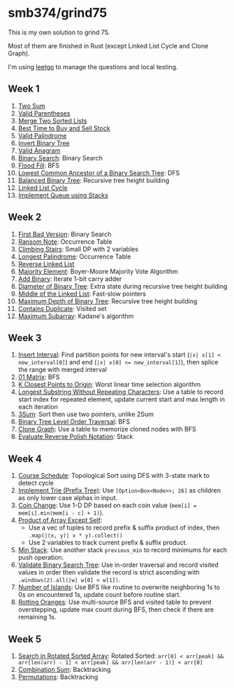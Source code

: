 # smb374/grind75

This is my own solution to grind 75.

Most of them are finished in Rust (except Linked List Cycle and Clone Graph).

I'm using [leetgo](https://github.com/j178/leetgo) to manage the questions and
local testing.

## Week 1

1. [Two Sum](/rust/src/0001.two-sum/question.md)
2. [Valid Parentheses](/rust/src/0020.valid-parentheses/question.md)
3. [Merge Two Sorted Lists](/rust/src/0021.merge-two-sorted-lists/question.md)
4. [Best Time to Buy and Sell Stock](/rust/src/0121.best-time-to-buy-and-sell-stock/question.md)
5. [Valid Palindrome](/rust/src/0125.valid-palindrome/question.md)
6. [Invert Binary Tree](/rust/src/0226.invert-binary-tree/question.md)
7. [Valid Anagram](/rust/src/0242.valid-anagram/question.md)
8. [Binary Search](/rust/src/0704.binary-search/question.md): Binary Search
9. [Flood Fill](/rust/src/0733.flood-fill/question.md): BFS
10. [Lowest Common Ancestor of a Binary Search Tree](/rust/src/0235.lowest-common-ancestor-of-a-binary-search-tree/question.md):
    DFS
11. [Balanced Binary Tree](/rust/src/0110.balanced-binary-tree/question.md):
    Recursive tree height building
12. [Linked List Cycle](/go/0141.linked-list-cycle/question.md)
13. [Implement Queue using Stacks](/rust/src/0232.implement-queue-using-stacks/question.md)

## Week 2

1. [First Bad Version](/rust/src/0278.first-bad-version/question.md): Binary Search
2. [Ransom Note](/rust/src/0383.ransom-note/question.md): Occurrence Table
3. [Climbing Stairs](/rust/src/0070.climbing-stairs/question.md):
   Small DP with 2 variables
4. [Longest Palindrome](/rust/src/0409.longest-palindrome/question.md):
   Occurrence Table
5. [Reverse Linked List](/rust/src/0206.reverse-linked-list/question.md)
6. [Majority Element](/rust/src/0169.majority-element/question.md):
   Boyer-Moore Majority Vote Algorithm
7. [Add Binary](/rust/src/0067.add-binary/question.md):
   Iterate 1-bit carry adder
8. [Diameter of Binary Tree](/rust/src/0543.diameter-of-binary-tree/question.md):
   Extra state during recursive tree height building
9. [Middle of the Linked List](/rust/src/0876.middle-of-the-linked-list/question.md):
   Fast-slow pointers
10. [Maximum Depth of Binary Tree](/rust/src/0104.maximum-depth-of-binary-tree/question.md):
    Recursive tree height building
11. [Contains Duplicate](/rust/src/0217.contains-duplicate/question.md):
    Visited set
12. [Maximum Subarray](/rust/src/0053.maximum-subarray/question.md):
    Kadane's algorithm

## Week 3

1. [Insert Interval](/rust/src/0057.insert-interval/question.md):
   Find partition points for new interval's start (`|x| x[1] < new_interval[0]`)
   and end (`|x| x[0] <= new_interval[1]`), then splice the range with merged interval
2. [01 Matrix](/rust/src/0542.01-matrix/question.md): BFS
3. [K Closest Points to Origin](/rust/src/0973.k-closest-points-to-origin/question.md):
   Worst linear time selection algorithm
4. [Longest Substring Without Repeating Characters](/rust/src/0003.longest-substring-without-repeating-characters/question.md):
   Use a table to record start index for repeated element, update current start
   and max length in each iteration
5. [3Sum](/rust/src/0015.3sum/question.md): Sort then use two pointers, unlike 2Sum
6. [Binary Tree Level Order Traversal](/rust/src/0102.binary-tree-level-order-traversal/question.md):
   BFS
7. [Clone Graph](/cpp/0133.clone-graph/question.md):
   Use a table to memorize cloned nodes with BFS
8. [Evaluate Reverse Polish Notation](/rust/src/0150.evaluate-reverse-polish-notation/question.md):
   Stack

## Week 4

1. [Course Schedule](/rust/src/0207.course-schedule/question.md):
   Topological Sort using DFS with 3-state mark to detect cycle
2. [Implement Trie (Prefix Tree)](/rust/src/0208.implement-trie-prefix-tree/question.md):
   Use `[Option<Box<Node>>; 26]` as children as only lower case alphas in input.
3. [Coin Change](/rust/src/0322.coin-change/question.md):
   Use 1-D DP based on each coin value (`mem[i] = mem[i].min(mem[i - c] + 1)`).
4. [Product of Array Except Self](/rust/src/0238.product-of-array-except-self/question.md):
   - Use a vec of tuples to record prefix & suffix product of index,
     then `.map(|(x, y)| x * y).collect()`
   - Use 2 variables to track current prefix & suffix product.
5. [Min Stack](/rust/src/0155.min-stack/question.md):
   Use another stack `previous_min` to record minimums for each push operation.
6. [Validate Binary Search Tree](/rust/src/0098.validate-binary-search-tree/question.md):
   Use in-order traversal and record visited values in order then
   validate the record is strict ascending with `.windows(2).all(|w| w[0] < w[1])`.
7. [Number of Islands](/rust/src/0200.number-of-islands/question.md):
   Use BFS like routine to overwrite neighboring 1s to 0s on encountered 1s,
   update count before routine start.
8. [Rotting Oranges](/rust/src/0994.rotting-oranges/question.md):
   Use multi-source BFS and visited table to prevent overstepping,
   update max count during BFS, then check if there are remaining 1s.

## Week 5

1. [Search in Rotated Sorted Array](/rust/src/0033.search-in-rotated-sorted-array/question.md):
   Rotated Sorted:
   `arr[0] < arr[peak] && arr[len(arr) - 1] < arr[peak] && arr[len(arr - 1)] < arr[0]`
2. [Combination Sum](/rust/src/0039.combination-sum/question.md):
   Backtracking
3. [Permutations](/rust/src/0046.permutations/question.md):
   Backtracking
